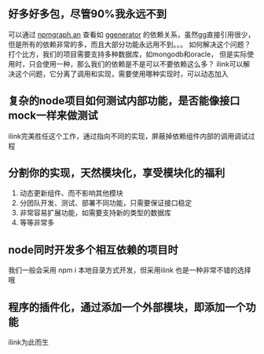 ## 好多好多包，尽管90%我永远不到

可以通过 [npmgraph.an](https://github.com/anvaka/npmgraph.an) 查看如 [ggenerator](http://npm.anvaka.com/#/view/2d/ggenerator.js) 的依赖关系，虽然gg直接引用很少，但是所有的依赖非常的多，而且大部分功能永远用不到。。。
如何解决这个问题？ 打个比方，我们的项目需要支持多种数据库，如mongodb和oracle，
但是实际使用时，只会使用一种，那么我们的依赖是不是可以不要依赖这么多？
ilink可以解决这个问题，它分离了调用和实现，需要使用哪种实现时，可以动态加入

## 复杂的node项目如何测试内部功能，是否能像接口mock一样来做测试

ilink完美胜任这个工作，通过指向不同的实现，屏蔽掉依赖组件内部的调用调试过程

## 分割你的实现，天然模块化，享受模块化的福利

1. 动态更新组件、而不影响其他模块
2. 分团队开发、测试、部署不同功能，只需要保证接口稳定
3. 非常容易扩展功能，如需要支持新的类型的数据库
4. 等等非常多

## node同时开发多个相互依赖的项目时

我们一般会采用 npm i 本地目录方式开发，但采用ilink 也是一种非常不错的选择哦

## 程序的插件化，通过添加一个外部模块，即添加一个功能

ilink为此而生

